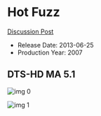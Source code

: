 # Hot Fuzz

[Discussion Post](https://www.avsforum.com/threads/bass-eq-for-filtered-movies.2995212/post-58015214)

* Release Date: 2013-06-25
* Production Year: 2007

## DTS-HD MA 5.1

![img 0](https://i.imgur.com/9QQ7jnw.jpg)

![img 1](https://i.imgur.com/5PdxEUY.png)


